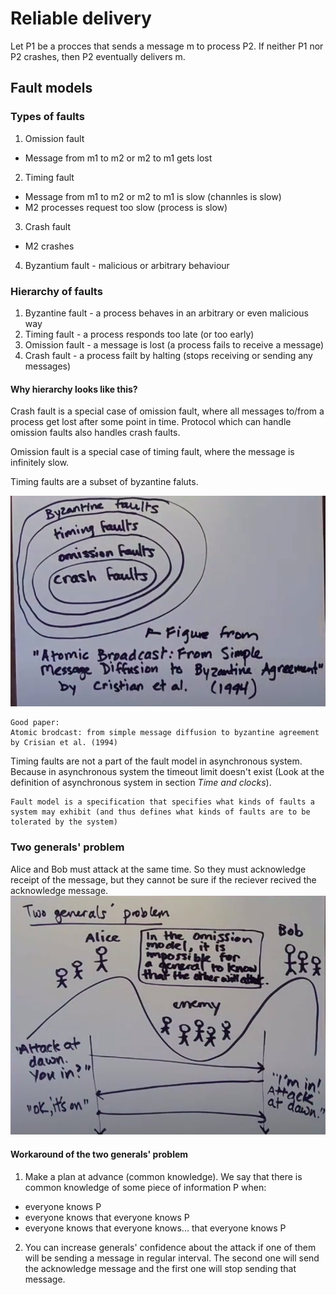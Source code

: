 # Reliable delivery

Let P1 be a procces that sends a message m to process P2. If neither P1 nor P2 crashes, then P2 eventually delivers m.

## Fault models

### Types of faults

1. Omission fault
- Message from m1 to m2 or m2 to m1 gets lost
2. Timing fault
- Message from m1 to m2 or m2 to m1 is slow (channles is slow)
- M2 processes request too slow (process is slow)
3. Crash fault
- M2 crashes
4. Byzantium fault - malicious or arbitrary behaviour

### Hierarchy of faults

1. Byzantine fault - a process behaves in an arbitrary or even malicious way
2. Timing fault - a process responds too late (or too early)
3. Omission fault - a message is lost (a process fails to receive a message)
4. Crash fault - a process failt by halting (stops receiving or sending any messages)

#### Why hierarchy looks like this?

Crash fault is a special case of omission fault, where all messages to/from a process get lost after some point in time. Protocol which can handle omission faults also handles crash faults.

Omission fault is a special case of timing fault, where the message is infinitely slow.

Timing faults are a subset of byzantine faluts.

![alt_text](images/fault_hierarchy.png "image_tooltip")

```
Good paper:
Atomic brodcast: from simple message diffusion to byzantine agreement
by Crisian et al. (1994)
```

Timing faults are not a part of the fault model in asynchronous system. Because in asynchronous system the timeout limit doesn't exist (Look at the definition of asynchronous system in section <em>Time and clocks</em>).

```
Fault model is a specification that specifies what kinds of faults a system may exhibit (and thus defines what kinds of faults are to be tolerated by the system)
```

### Two generals' problem

Alice and Bob must attack at the same time. So they must acknowledge receipt of the message, but they cannot be sure if the reciever recived the acknowledge message.
![alt_text](images/two_generals.png "image_tooltip")

#### Workaround of the two generals' problem
1. Make a plan at advance (common knowledge). We say that there is common knowledge of some piece of information P when:
- everyone knows P
- everyone knows that everyone knows P
- everyone knows that everyone knows... that everyone knows P
2. You can increase generals' confidence about the attack if one of them will be sending a message in regular interval. The second one will send the acknowledge message and the first one will stop sending that message.